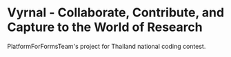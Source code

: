# Vyrnal - Collaborate, Contribute, and Capture to the World of Research

PlatformForFormsTeam's project for Thailand national coding contest.